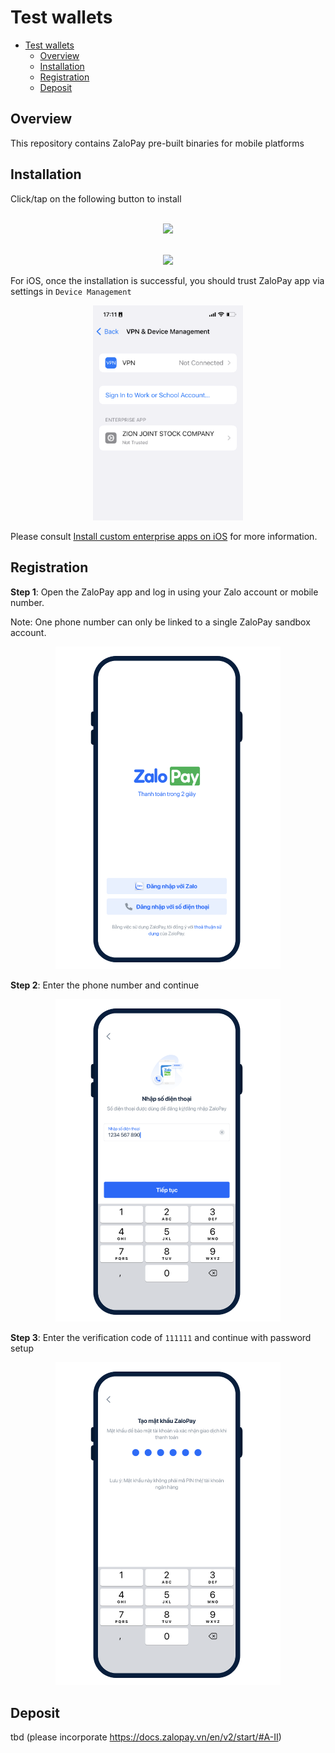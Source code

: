# Test wallets

- [Test wallets](#test-wallets)
  - [Overview](#overview)
  - [Installation](#installation)
  - [Registration](#registration)
  - [Deposit](#deposit)


## Overview

This repository contains ZaloPay pre-built binaries for mobile platforms

## Installation

Click/tap on the following button to install

<p align="center">
  <br />
  <a href="itms-services://?action=download-manifest&amp;url=https://github.com/zalopay-samples/test-wallets/raw/main/ios/manifest.plist">
    <img src="https://img.shields.io/badge/-for%20iOS-gray?style=flat-square&logo=apple" height="40" />
  </a>
</p>

<p align="center">
  <br />
  <a href="https://github.com/zalopay-samples/test-wallets/raw/main/android/zalopay-7.20.0.apk">
  <img src="https://img.shields.io/badge/-for%20Android-blue?style=flat-square&logo=android&logoColor=white" height="40" />
  </a>
  <br />
</p>

For iOS, once the installation is successful, you should trust ZaloPay app via settings in  `Device Management`

<p align="center">
  <img src="images/usage/ios-trust.png" width="240" />
</p>

Please consult [Install custom enterprise apps on iOS](https://support.apple.com/en-us/HT204460) for more information.


## Registration

**Step 1**: Open the ZaloPay app and log in using your Zalo account or mobile number.

Note: One phone number can only be linked to a single ZaloPay sandbox account.

<p align="center">
  <img src="images/usage/step-01.png" width="360" />
</p>

**Step 2**: Enter the phone number and continue

<p align="center">
  <img src="images/usage/step-02.png" width="360" />
</p>

**Step 3**: Enter the verification code of `111111` and continue with password setup

<p align="center">
  <img src="images/usage/step-04.png" width="360" />
</p>

## Deposit

tbd (please incorporate https://docs.zalopay.vn/en/v2/start/#A-II)
